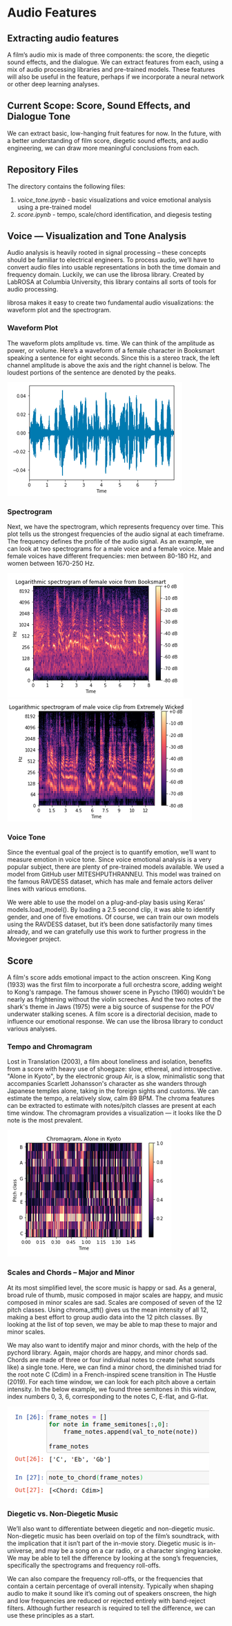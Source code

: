 # Audio Features
## Extracting audio features
A film’s audio mix is made of three components: the score, the diegetic sound effects, and the dialogue. We can extract features from each, using a mix of audio processing libraries and pre-trained models. These features will also be useful in the feature, perhaps if we incorporate a neural network or other deep learning analyses.

## Current Scope: Score, Sound Effects, and Dialogue Tone
We can extract basic, low-hanging fruit features for now. In the future, with a better understanding of film score, diegetic sound effects, and audio engineering, we can draw more meaningful conclusions from each.

## Repository Files
The directory contains the following files:

1. *voice_tone.ipynb* - basic visualizations and voice emotional analysis using a pre-trained model
2. *score.ipynb* - tempo, scale/chord identification, and diegesis testing

## Voice — Visualization and Tone Analysis
Audio analysis is heavily rooted in signal processing – these concepts should be familiar to electrical engineers. To process audio, we’ll have to convert audio files into usable representations in both the time domain and frequency domain. Luckily, we can use the librosa library. Created by LabROSA at Columbia University, this library contains all sorts of tools for audio processing.

librosa makes it easy to create two fundamental audio visualizations: the waveform plot and the spectrogram.

### Waveform Plot
The waveform plots amplitude vs. time. We can think of the amplitude as power, or volume. Here’s a waveform of a female character in Booksmart speaking a sentence for eight seconds. Since this is a stereo track, the left channel amplitude is above the axis and the right channel is below. The loudest portions of the sentence are denoted by the peaks.

![a waveform plot for a female character](/readme_images/waveplot.png "a waveform plot for a female character")

### Spectrogram
Next, we have the spectrogram, which represents frequency over time. This plot tells us the strongest frequencies of the audio signal at each timeframe. The frequency defines the profile of the audio signal. As an example, we can look at two spectrograms for a male voice and a female voice. Male and female voices have different frequencies: men between 80-180 Hz, and women between 1670-250 Hz.

![a spectogram for a female character](/readme_images/spectrogram_female.png "a spectogram for a female character")
![a spectogram for a male character](/readme_images/spectrogram_male.png "a spectogram for a male character")

### Voice Tone
Since the eventual goal of the project is to quantify emotion, we’ll want to measure emotion in voice tone. Since voice emotional analysis is a very popular subject, there are plenty of pre-trained models available. We used a model from GitHub user MITESHPUTHRANNEU. This model was trained on the famous RAVDESS dataset, which has male and female actors deliver lines with various emotions.

We were able to use the model on a plug-and-play basis using Keras’ models.load_model(). By loading a 2.5 second clip, it was able to identify gender, and one of five emotions. Of course, we can train our own models using the RAVDESS dataset, but it’s been done satisfactorily many times already, and we can gratefully use this work to further progress in the Moviegoer project.

## Score
A film's score adds emotional impact to the action onscreen. King Kong (1933) was the first film to incorporate a full orchestra score, adding weight to Kong's rampage. The famous shower scene in Pyscho (1960) wouldn't be nearly as frightening without the violin screeches. And the two notes of the shark's theme in Jaws (1975) were a big source of suspense for the POV underwater stalking scenes. A film score is a directorial decision, made to influence our emotional response. We can use the librosa library to conduct various analyses.

### Tempo and Chromagram
Lost in Translation (2003), a film about loneliness and isolation, benefits from a score with heavy use of shoegaze: slow, ethereal, and introspective. "Alone in Kyoto", by the electronic group Air, is a slow, minimalistic song that accompanies Scarlett Johansson's character as she wanders through Japanese temples alone, taking in the foreign sights and customs.
We can estimate the tempo, a relatively slow, calm 89 BPM. The chroma features can be extracted to estimate with notes/pitch classes are present at each time window. The chromagram provides a visualization — it looks like the D note is the most prevalent.

![chromagram for 'Alone in Kyoto'](/readme_images/chromagram.png "chromagram for 'Alone in Kyoto'")

### Scales and Chords – Major and Minor
At its most simplified level, the score music is happy or sad. As a general, broad rule of thumb, music composed in major scales are happy, and music composed in minor scales are sad. Scales are composed of seven of the 12 pitch classes. Using chroma_stft() gives us the mean intensity of all 12, making a best effort to group audio data into the 12 pitch classes. By looking at the list of top seven, we may be able to map these to major and minor scales.

We may also want to identify major and minor chords, with the help of the pychord library. Again, major chords are happy, and minor chords sad. Chords are made of three or four individual notes to create (what sounds like) a single tone. Here, we can find a minor chord, the diminished triad for the root note C (Cdim) in a French-inspired scene transition in The Hustle (2019). For each time window, we can look for each pitch above a certain intensity. In the below example, we found three semitones in this window, index numbers 0, 3, 6, corresponding to the notes C, E-flat, and G-flat.

![chord lookup](/readme_images/chord_lookup.png "chord lookup")

### Diegetic vs. Non-Diegetic Music
We’ll also want to differentiate between diegetic and non-diegetic music. Non-diegetic music has been overlaid on top of the film’s soundtrack, with the implication that it isn’t part of the in-movie story. Diegetic music is in-universe, and may be a song on a car radio, or a character singing karaoke. 
We may be able to tell the difference by looking at the song’s frequencies, specifically the spectrograms and frequency roll-offs.

We can also compare the frequency roll-offs, or the frequencies that contain a certain percentage of overall intensity. Typically when shaping audio to make it sound like it’s coming out of speakers onscreen, the high and low frequencies are reduced or rejected entirely with band-reject filters. Although further research is required to tell the difference, we can use these principles as a start.
